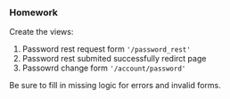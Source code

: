 ### Homework

Create the views:

1. Password rest request form `'/password_rest'`
2. Password rest submited successfully redirct page
3. Passowrd change form `'/account/password'`

Be sure to fill in missing logic for errors and invalid forms.
